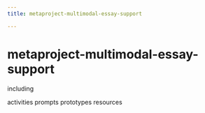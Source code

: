 ```yaml
---
title: metaproject-multimodal-essay-support

---
```


# metaproject-multimodal-essay-support

including 

activities
prompts
prototypes
resources